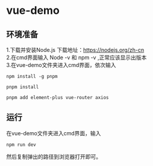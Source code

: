 # vue-demo

## 环境准备   
1.下载并安装Node.js    下载地址：https://nodejs.org/zh-cn      
2.在cmd界面输入 Node -v  和   npm -v ,正常应该显示出版本   
3.在vue-demo文件夹进入cmd界面，依次输入
```
npm install -g pnpm   

pnpm install   

pnpm add element-plus vue-router axios
```

##  运行
在vue-demo文件夹进入cmd界面，输入
```
npm run dev
```
然后复制弹出的路径到浏览器打开即可。
